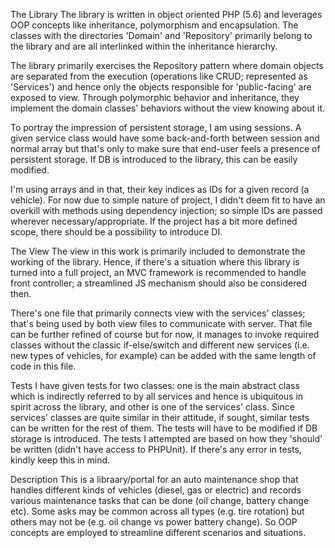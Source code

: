 The Library
The library is written in object oriented PHP (5.6) and leverages OOP concepts like inheritance, polymorphism and encapsulation. The classes with the directories 'Domain' and 'Repository' primarily belong to the library and are all interlinked within the inheritance hierarchy. 

The library primarily exercises the Repository pattern where domain objects are separated from the execution (operations like CRUD; represented as 'Services') and hence only the objects responsible for 'public-facing' are exposed to view. Through polymorphic behavior and inheritance, they implement the domain classes'  behaviors without the view knowing about it.

To portray the impression of persistent storage, I am using sessions. A given service class would have some back-and-forth between session and normal array but that's only to make sure that end-user feels a presence of persistent storage. If DB is introduced to the library, this can be easily modified. 

I'm using arrays and in that, their key indices as IDs for a given record (a vehicle). For now due to simple nature of project, I didn't deem fit to have an overkill with methods using dependency injection; so simple IDs are passed wherever necessary/appropriate. If the project has a bit more defined scope, there should be a possibility to introduce DI.

The View 
The view in this work is primarily included to demonstrate the working of the library. Hence, if there's a situation where this library is turned into a full project, an MVC framework is recommended to handle front controller; a streamlined JS mechanism should also be considered then. 

There's one file that primarily connects view with the services' classes; that's being used by both view files to communicate with server. That file can be further refined of course but for now, it manages to invoke required classes without the classic if-else/switch and different new services (i.e. new types of vehicles, for example) can be added with the same length of code in this file. 

Tests
I have given tests for two classes: one is the main abstract class which is indirectly referred to by all services and hence is ubiquitous in spirit across the library, and other is one of the services' class. Since services' classes are quite similar in their attitude, if sought, similar tests can be written for the rest of them. The tests will have to be modified if DB storage is introduced. The tests I attempted are based on how they 'should' be written (didn't have access to PHPUnit). If there's any error in tests, kindly keep this in mind.

Description
This is a libraary/portal for an auto maintenance shop that handles different kinds of vehicles (diesel, gas or electric) and records various maintenance tasks that can be done (oil change, battery change etc). Some asks may be common across all types (e.g. tire rotation) but others may not be (e.g. oil change vs power battery change). So OOP concepts are employed to streamline different scenarios and situations.
